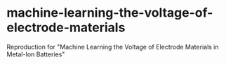 # machine-learning-the-voltage-of-electrode-materials
Reproduction for "Machine Learning the Voltage of Electrode Materials in Metal-Ion Batteries"
